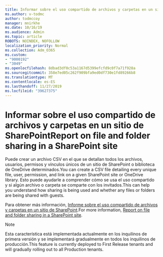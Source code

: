 ```yaml
---
title: Informar sobre el uso compartido de archivos y carpetas en un sitio de SharePoint
ms.author: v-todmc
author: todmccoy
manager: mnirkhe
ms.date: 10/16/19
ms.audience: Admin
ms.topic: article
ROBOTS: NOINDEX, NOFOLLOW
localization_priority: Normal
ms.collection: Adm_O365
ms.custom:
- "9000192"
- "3049"
ms.openlocfilehash: 8dbad3df0c53a1167d5399efcfd9c0f7a71f928a
ms.sourcegitcommit: 358e7ed05c262f909bfa9ed0df730e1fd89266b8
ms.translationtype: MT
ms.contentlocale: es-ES
ms.lasthandoff: 11/27/2019
ms.locfileid: "39627375"
---
```

# <a name="report-on-file-and-folder-sharing-in-a-sharepoint-site"></a><span data-ttu-id="dbf8e-102">Informar sobre el uso compartido de archivos y carpetas en un sitio de SharePoint</span><span class="sxs-lookup"><span data-stu-id="dbf8e-102">Report on file and folder sharing in a SharePoint site</span></span>

<span data-ttu-id="dbf8e-103">Puede crear un archivo CSV en el que se detallan todos los archivos, usuarios, permisos y vínculos únicos de un sitio de SharePoint o biblioteca de OneDrive determinados.</span><span class="sxs-lookup"><span data-stu-id="dbf8e-103">You can create a CSV file detailing every unique file, user, permission, and link on a given SharePoint site or OneDrive library.</span></span> <span data-ttu-id="dbf8e-104">Esto puede ayudarle a comprender cómo se usa el uso compartido y si algún archivo o carpeta se comparte con los invitados.</span><span class="sxs-lookup"><span data-stu-id="dbf8e-104">This can help you understand how sharing is being used and whether any files or folders are being shared with guests.</span></span>

<span data-ttu-id="dbf8e-105">Para obtener más información, [Informe sobre el uso compartido de archivos y carpetas en un sitio de SharePoint](https://docs.microsoft.com/sharepoint/sharing-reports).</span><span class="sxs-lookup"><span data-stu-id="dbf8e-105">For more information, [Report on file and folder sharing in a SharePoint site](https://docs.microsoft.com/sharepoint/sharing-reports).</span></span>

> [!NOTE]
> <span data-ttu-id="dbf8e-106">Esta característica está implementada actualmente en los inquilinos de primera versión y se implementará gradualmente en todos los inquilinos de producción.</span><span class="sxs-lookup"><span data-stu-id="dbf8e-106">This feature is currently deployed to First Release tenants and will gradually rolling out to all Production tenants.</span></span>